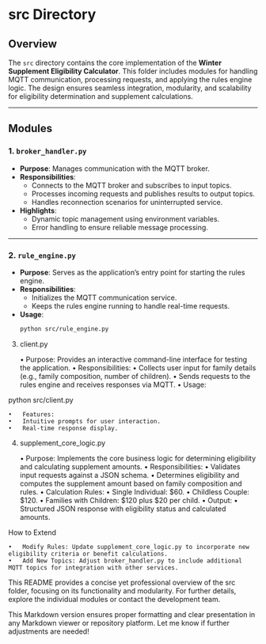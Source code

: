 # src Directory

## Overview
The `src` directory contains the core implementation of the **Winter Supplement Eligibility Calculator**. This folder includes modules for handling MQTT communication, processing requests, and applying the rules engine logic. The design ensures seamless integration, modularity, and scalability for eligibility determination and supplement calculations.

---

## Modules

### 1. `broker_handler.py`
- **Purpose**: Manages communication with the MQTT broker.
- **Responsibilities**:
  - Connects to the MQTT broker and subscribes to input topics.
  - Processes incoming requests and publishes results to output topics.
  - Handles reconnection scenarios for uninterrupted service.
- **Highlights**:
  - Dynamic topic management using environment variables.
  - Error handling to ensure reliable message processing.

---

### 2. `rule_engine.py`
- **Purpose**: Serves as the application’s entry point for starting the rules engine.
- **Responsibilities**:
  - Initializes the MQTT communication service.
  - Keeps the rules engine running to handle real-time requests.
- **Usage**:
  ```bash
  python src/rule_engine.py

3. client.py

	•	Purpose: Provides an interactive command-line interface for testing the application.
	•	Responsibilities:
	•	Collects user input for family details (e.g., family composition, number of children).
	•	Sends requests to the rules engine and receives responses via MQTT.
	•	Usage:

python src/client.py


	•	Features:
	•	Intuitive prompts for user interaction.
	•	Real-time response display.

4. supplement_core_logic.py

	•	Purpose: Implements the core business logic for determining eligibility and calculating supplement amounts.
	•	Responsibilities:
	•	Validates input requests against a JSON schema.
	•	Determines eligibility and computes the supplement amount based on family composition and rules.
	•	Calculation Rules:
	•	Single Individual: $60.
	•	Childless Couple: $120.
	•	Families with Children: $120 plus $20 per child.
	•	Output:
	•	Structured JSON response with eligibility status and calculated amounts.

How to Extend

	•	Modify Rules: Update supplement_core_logic.py to incorporate new eligibility criteria or benefit calculations.
	•	Add New Topics: Adjust broker_handler.py to include additional MQTT topics for integration with other services.

This README provides a concise yet professional overview of the src folder, focusing on its functionality and modularity. For further details, explore the individual modules or contact the development team.

This Markdown version ensures proper formatting and clear presentation in any Markdown viewer or repository platform. Let me know if further adjustments are needed!